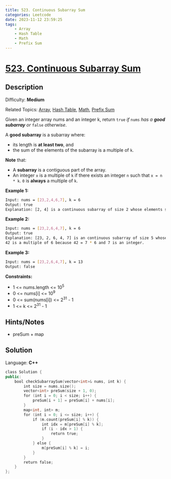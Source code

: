 ```yaml
---
title: 523. Continuous Subarray Sum
categories: Leetcode
date: 2023-11-12 23:59:25
tags:
    - Array
    - Hash Table
    - Math
    - Prefix Sum
---
```


# [523\. Continuous Subarray Sum](https://leetcode.com/problems/continuous-subarray-sum/)

## Description

Difficulty: **Medium**

Related Topics: [Array](https://leetcode.com/tag/https://leetcode.com/tag/array//), [Hash Table](https://leetcode.com/tag/https://leetcode.com/tag/hash-table//), [Math](https://leetcode.com/tag/https://leetcode.com/tag/math//), [Prefix Sum](https://leetcode.com/tag/https://leetcode.com/tag/prefix-sum//)

Given an integer array nums and an integer k, return `true` _if_ `nums` _has a **good subarray** or_ `false` _otherwise_.

A **good subarray** is a subarray where:

* its length is **at least two**, and
* the sum of the elements of the subarray is a multiple of `k`.

**Note** that:

* A **subarray** is a contiguous part of the array.
* An integer `x` is a multiple of `k` if there exists an integer `n` such that `x = n * k`. `0` is **always** a multiple of `k`.

**Example 1:**

```bash
Input: nums = [23,2,4,6,7], k = 6
Output: true
Explanation: [2, 4] is a continuous subarray of size 2 whose elements sum up to 6.
```

**Example 2:**

```bash
Input: nums = [23,2,6,4,7], k = 6
Output: true
Explanation: [23, 2, 6, 4, 7] is an continuous subarray of size 5 whose elements sum up to 42.
42 is a multiple of 6 because 42 = 7 * 6 and 7 is an integer.
```

**Example 3:**

```bash
Input: nums = [23,2,6,4,7], k = 13
Output: false
```

**Constraints:**

* 1 <= nums.length <= 10<sup>5</sup>
* 0 <= nums[i] <= 10<sup>9</sup>
* 0 <= sum(nums[i]) <= 2<sup>31</sup> - 1
* 1 <= k <= 2<sup>31</sup> - 1

## Hints/Notes

* preSum + map

## Solution

Language: **C++**

```C++
class Solution {
public:
    bool checkSubarraySum(vector<int>& nums, int k) {
        int size = nums.size();
        vector<int> preSum(size + 1, 0);
        for (int i = 0; i < size; i++) {
            preSum[i + 1] = preSum[i] + nums[i];
        }
        map<int, int> m;
        for (int i = 0; i <= size; i++) {
            if (m.count(preSum[i] % k)) {
                int idx = m[preSum[i] % k];
                if (i - idx > 1) {
                    return true;
                }
            } else {
                m[preSum[i] % k] = i;
            }
        }
        return false;
    }
};
```
